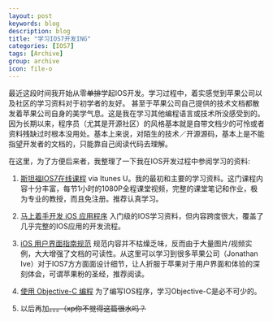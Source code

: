 ```yaml
---
layout: post
keywords: blog
description: blog
title: "学习IOS7开发ING"
categories: [IOS7]
tags: [Archive]
group: archive
icon: file-o
---
```


最近这段时间我开始从零<del>单排</del>学起IOS开发。学习过程中，着实感觉到苹果公司以及社区的学习资料对于初学者的友好。
甚至于苹果公司自己提供的技术文档都散发着苹果公司自身的美学气息。这是我在学习其他编程语言或技术所没感受到的。
因为长期以来，程序员（尤其是开源社区）的风格基本就是自带文档少的可怜或者资料残缺过时根本没用处。基本上来说，对陌生的技术／开源源码，基本上是不能指望开发者的文档的，只能靠自己阅读代码去理解。

在这里，为了方便后来者，我整理了一下我在IOS开发过程中参阅学习的资料:

1.  [斯坦福IOS7在线课程](https://itunes.apple.com/us/course/developing-ios-7-apps-for/id733644550) via Itunes U。我的最初和主要的学习资料。这门课程内容十分丰富，每节1小时的1080P全程课堂视频，完整的课堂笔记和作业，极为专业的教授，而且免注册。推荐认真学习。

2.  [马上着手开发 iOS 应用程序](https://developer.apple.com/library/ios/referencelibrary/GettingStarted/RoadMapiOSCh/chapters/Introduction.html) 入门级的IOS学习资料，但内容跨度很大，覆盖了几乎完整的IOS应用的开发流程。

3.  [iOS 用户界面指南规范](https://developer.apple.com/library/ios/documentation/UserExperience/Conceptual/MobileHIG/index.html#//apple_ref/doc/uid/TP40006556) 规范内容并不枯燥乏味，反而由于大量图片/视频实例，大大增强了文档的可读性。从这里可以学习到很多苹果公司（Jonathan Ive）对于IOS7方方面面设计细节，让人折服于苹果对于用户界面和体验的深刻体会，可谓苹果粉的圣经，推荐阅读。

4.  [使用 Objective-C 编程](https://developer.apple.com/library/ios/documentation/Cocoa/Conceptual/ProgrammingWithObjectiveC/Introduction/Introduction.html#//apple_ref/doc/uid/TP40011210) 为了编写IOS程序，学习Objective-C是必不可少的。

5.  以后再加<del>。。。（xp你不觉得这篇很水吗？</del>



